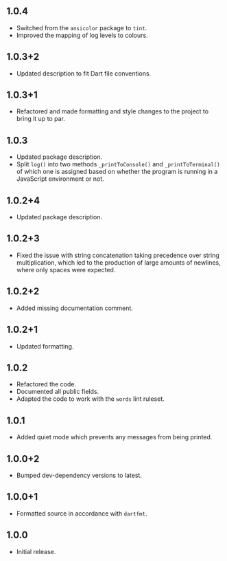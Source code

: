 ## 1.0.4

- Switched from the `ansicolor` package to `tint`.
- Improved the mapping of log levels to colours.

## 1.0.3+2

- Updated description to fit Dart file conventions.

## 1.0.3+1

- Refactored and made formatting and style changes to the project to bring it up
  to par.

## 1.0.3

- Updated package description.
- Split `log()` into two methods `_printToConsole()` and `_printToTerminal()` of
  which one is assigned based on whether the program is running in a JavaScript
  environment or not.

## 1.0.2+4

- Updated package description.

## 1.0.2+3

- Fixed the issue with string concatenation taking precedence over string
  multiplication, which led to the production of large amounts of newlines,
  where only spaces were expected.

## 1.0.2+2

- Added missing documentation comment.

## 1.0.2+1

- Updated formatting.

## 1.0.2

- Refactored the code.
- Documented all public fields.
- Adapted the code to work with the `words` lint ruleset.

## 1.0.1

- Added quiet mode which prevents any messages from being printed.

## 1.0.0+2

- Bumped dev-dependency versions to latest.

## 1.0.0+1

- Formatted source in accordance with `dartfmt`.

## 1.0.0

- Initial release.
